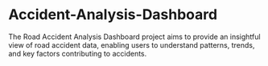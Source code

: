 # Accident-Analysis-Dashboard
The Road Accident Analysis Dashboard project aims to provide an insightful view of road accident data, enabling users to understand patterns, trends, and key factors contributing to accidents. 
